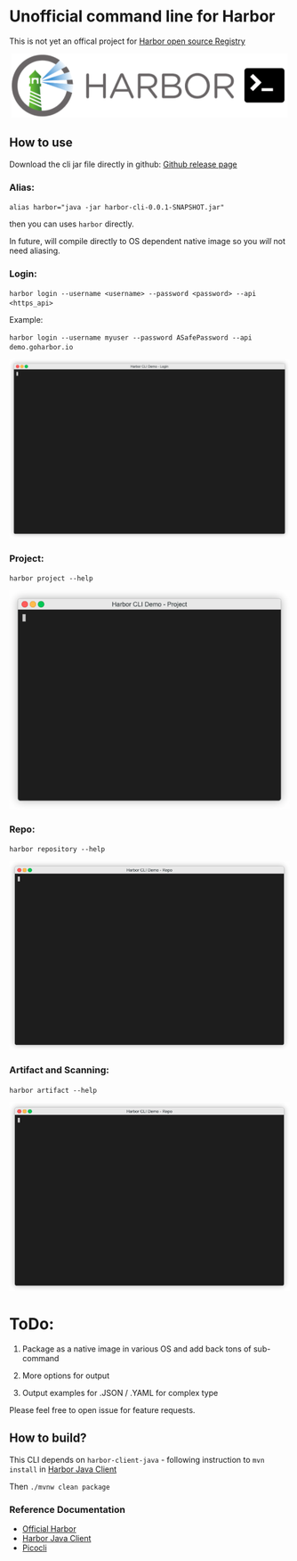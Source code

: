 # Unofficial command line for Harbor
This is not yet an offical project for [Harbor open source Registry](https://goharbor.io/)
<p align="center"><img src="/doc/cli-logo.gif?raw=true"/></p>

## How to use
Download the cli jar file directly in github:
[Github release page](https://github.com/hinyinlam-pivotal/harbor-cli/releases)

### Alias:

`alias harbor="java -jar harbor-cli-0.0.1-SNAPSHOT.jar"`

then you can uses `harbor` directly.

In future, will compile directly to OS dependent native image so you *will* not need aliasing.

### Login:
`harbor login --username <username> --password <password> --api <https_api>`

Example:

`harbor login --username myuser --password ASafePassword --api demo.goharbor.io`

<p align="center"><img src="/doc/login-demo.gif?raw=true"/></p>

### Project:
`harbor project --help`

<p align="center"><img src="/doc/project-demo.gif?raw=true"/></p>

### Repo:
`harbor repository --help`

<p align="center"><img src="/doc/repo-demo.gif?raw=true"/></p>

### Artifact and Scanning:
`harbor artifact --help`

<p align="center"><img src="/doc/repo-demo.gif?raw=true"/></p>

# ToDo:
1. Package as a native image in various OS and add back tons of sub-command

2. More options for output

3. Output examples for .JSON / .YAML for complex type

Please feel free to open issue for feature requests.

## How to build?
This CLI depends on `harbor-client-java` - following instruction to `mvn install` in [Harbor Java Client](https://github.com/hinyinlam-pivotal/harbor-client-java)

Then `./mvnw clean package`

### Reference Documentation
* [Official Harbor](https://goharbor.io/)
* [Harbor Java Client](https://github.com/hinyinlam-pivotal/harbor-client-java)
* [Picocli](https://picocli.info/)
